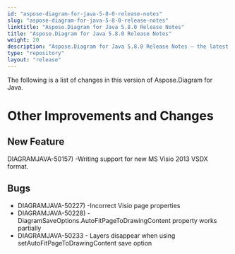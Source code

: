 ```yaml
---
id: "aspose-diagram-for-java-5-8-0-release-notes"
slug: "aspose-diagram-for-java-5-8-0-release-notes"
linktitle: "Aspose.Diagram for Java 5.8.0 Release Notes"
title: "Aspose.Diagram for Java 5.8.0 Release Notes"
weight: 20
description: "Aspose.Diagram for Java 5.8.0 Release Notes – the latest updates and fixes."
type: "repository"
layout: "release"
---
```


The following is a list of changes in this version of Aspose.Diagram for Java.
# **Other Improvements and Changes**
## **New Feature**
DIAGRAMJAVA-50157) -Writing support for new MS Visio 2013 VSDX format.
## **Bugs**
- DIAGRAMJAVA-50227) -Incorrect Visio page properties
- DIAGRAMJAVA-50228) -DiagramSaveOptions.AutoFitPageToDrawingContent property works partially
- DIAGRAMJAVA-50233 - Layers disappear when using setAutoFitPageToDrawingContent save option
